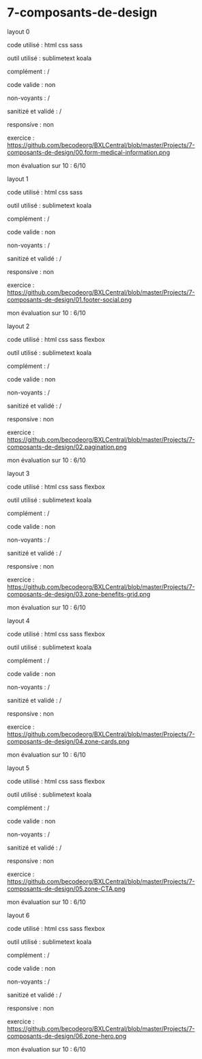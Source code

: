 # 7-composants-de-design

layout 0

code utilisé : html css sass

outil utilisé : sublimetext koala

complément : /

code valide : non

non-voyants : /

sanitizé et validé : /

responsive : non

exercice : https://github.com/becodeorg/BXLCentral/blob/master/Projects/7-composants-de-design/00.form-medical-information.png

mon évaluation sur 10 : 6/10

layout 1

code utilisé : html css sass

outil utilisé : sublimetext koala

complément : /

code valide : non

non-voyants : /

sanitizé et validé : /

responsive : non

exercice : https://github.com/becodeorg/BXLCentral/blob/master/Projects/7-composants-de-design/01.footer-social.png

mon évaluation sur 10 : 6/10

layout 2

code utilisé : html css sass flexbox

outil utilisé : sublimetext koala

complément : /

code valide : non

non-voyants : /

sanitizé et validé : /

responsive : non

exercice : https://github.com/becodeorg/BXLCentral/blob/master/Projects/7-composants-de-design/02.pagination.png

mon évaluation sur 10 : 6/10

layout 3

code utilisé : html css sass flexbox

outil utilisé : sublimetext koala

complément : /

code valide : non

non-voyants : /

sanitizé et validé : /

responsive : non

exercice : https://github.com/becodeorg/BXLCentral/blob/master/Projects/7-composants-de-design/03.zone-benefits-grid.png

mon évaluation sur 10 : 6/10

layout 4

code utilisé : html css sass flexbox

outil utilisé : sublimetext koala

complément : /

code valide : non

non-voyants : /

sanitizé et validé : /

responsive : non

exercice : https://github.com/becodeorg/BXLCentral/blob/master/Projects/7-composants-de-design/04.zone-cards.png

mon évaluation sur 10 : 6/10

layout 5

code utilisé : html css sass flexbox

outil utilisé : sublimetext koala

complément : /

code valide : non

non-voyants : /

sanitizé et validé : /

responsive : non

exercice : https://github.com/becodeorg/BXLCentral/blob/master/Projects/7-composants-de-design/05.zone-CTA.png

mon évaluation sur 10 : 6/10

layout 6

code utilisé : html css sass flexbox

outil utilisé : sublimetext koala

complément : /

code valide : non

non-voyants : /

sanitizé et validé : /

responsive : non

exercice : https://github.com/becodeorg/BXLCentral/blob/master/Projects/7-composants-de-design/06.zone-hero.png

mon évaluation sur 10 : 6/10